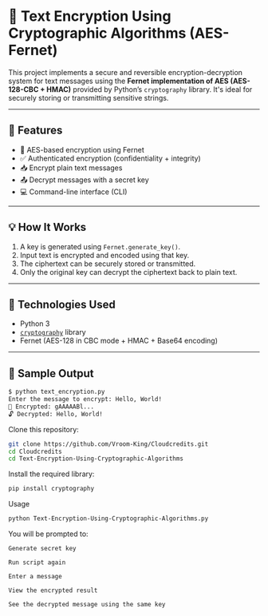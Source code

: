 # 🔐 Text Encryption Using Cryptographic Algorithms (AES-Fernet)

This project implements a secure and reversible encryption-decryption system for text messages using the **Fernet implementation of AES (AES-128-CBC + HMAC)** provided by Python’s `cryptography` library. It's ideal for securely storing or transmitting sensitive strings.

---

## 📌 Features

- 🔑 AES-based encryption using Fernet
- ✅ Authenticated encryption (confidentiality + integrity)
- 📥 Encrypt plain text messages
- 📤 Decrypt messages with a secret key
- 💻 Command-line interface (CLI)

---

## 💡 How It Works

1. A key is generated using `Fernet.generate_key()`.
2. Input text is encrypted and encoded using that key.
3. The ciphertext can be securely stored or transmitted.
4. Only the original key can decrypt the ciphertext back to plain text.

---

## 🧰 Technologies Used

- Python 3
- [`cryptography`](https://cryptography.io/en/latest/) library
- Fernet (AES-128 in CBC mode + HMAC + Base64 encoding)

---

## 🧪 Sample Output

```bash
$ python text_encryption.py
Enter the message to encrypt: Hello, World!
🔐 Encrypted: gAAAAABl...
🔓 Decrypted: Hello, World!
```

Clone this repository:
```bash
git clone https://github.com/Vroom-King/Cloudcredits.git
cd Cloudcredits
cd Text-Encryption-Using-Cryptographic-Algorithms
```
Install the required library:
```bash
pip install cryptography
```

Usage

```bash
python Text-Encryption-Using-Cryptographic-Algorithms.py
```
You will be prompted to:

    Generate secret key

    Run script again
    
    Enter a message

    View the encrypted result

    See the decrypted message using the same key
